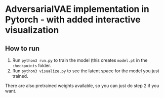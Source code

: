 # AdversarialVAE implementation in Pytorch - with added interactive visualization




## How to run
1. Run `python3 run.py` to train the model (this creates `model.pt` in the `checkpoints` folder.
2. Run `python3 visualize.py` to see the latent space for the model you just trained.

There are also pretrained weights available, so you can just do step 2 if you want.
